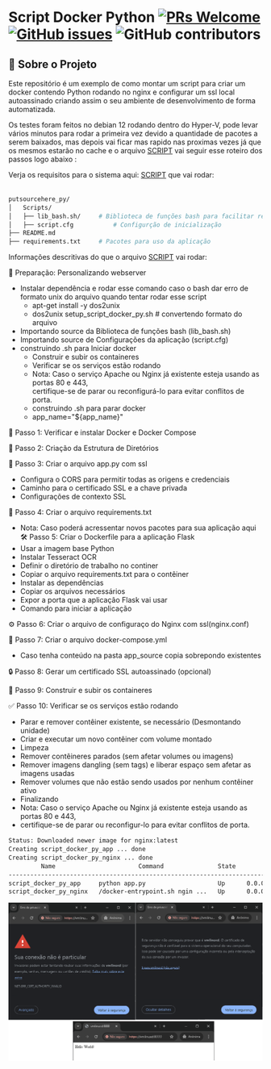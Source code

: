 
# Script Docker Python [![PRs Welcome](https://img.shields.io/badge/PRs-welcome-brightgreen.svg?style=flat-square)](http://makeapullrequest.com) [![GitHub issues](https://img.shields.io/github/issues/fabiuniz/repo.svg)](https://github.com/fabiuniz/repo/issues) ![GitHub contributors](https://img.shields.io/github/contributors/fabiuniz/repo.svg)

## 🚀 Sobre o Projeto
Este repositório é um exemplo de como montar um script para criar um docker contendo Python rodando no nginx e configurar um ssl local autoassinado criando assim o seu ambiente de desenvolvimento de forma automatizada.



Os testes foram feitos no debian 12 rodando dentro do Hyper-V, pode levar vários minutos para rodar a primeira vez devido a quantidade de pacotes a serem baixados, mas depois vai ficar mas rapido nas proximas vezes já que os mesmos estarão no cache  e o arquivo [SCRIPT](setup_script_launcher_py.sh) vai seguir esse roteiro dos passos logo abaixo :


Verja os requisitos para o sistema aqui: [SCRIPT](../) que vai rodar:

```bash

putsourcehere_py/
│   Scripts/
│   ├── lib_bash.sh/     # Biblioteca de funções bash para facilitar reusando rotinas
│   ├── script.cfg           # Configurção de inicialização 
├── README.md
├── requirements.txt     # Pacotes para uso da aplicação

```

Informações descritivas do que o arquivo [SCRIPT](../setup_script_launcher_py.sh) vai rodar:

🐋 Preparação: Personalizando webserver
- Instalar dependência e rodar esse comando caso o bash dar erro de formato unix do arquivo quando tentar rodar esse script <br>
  - apt-get install -y dos2unix <br>
  - dos2unix setup_script_docker_py.sh # convertendo formato do arquivo <br>
- Importando  source da Biblioteca de funções bash (lib_bash.sh)
- Importando source de Configurações da aplicação (script.cfg)
- construindo .sh para Iniciar docker <br>
  - Construir e subir os containeres <br>
  - Verificar se os serviços estão rodando <br>
  - Nota: Caso o serviço Apache ou Nginx já existente esteja usando as portas 80 e 443, <br>
  certifique-se de parar ou reconfigurá-lo para evitar conflitos de porta. <br>
  - construindo .sh para parar docker <br>
  - app_name="${app_name}"

🐋 Passo 1: Verificar e instalar Docker e Docker Compose <br>

📁 Passo 2: Criação da Estrutura de Diretórios <br>

📝 Passo 3: Criar o arquivo app.py com ssl <br>
- Configura o CORS para permitir todas as origens e credenciais <br>
- Caminho para o certificado SSL e a chave privada <br>
- Configurações de contexto SSL <br>

📄 Passo 4: Criar o arquivo requirements.txt <br>
- Nota: Caso poderá acressentar novos pacotes para sua aplicação aqui <br>
🛠️ Passo 5: Criar o Dockerfile para a aplicação Flask <br>
- Usar a imagem base Python <br>
- Instalar Tesseract OCR <br>
- Definir o diretório de trabalho no continer <br>
- Copiar o arquivo requirements.txt para o contêiner <br>
- Instalar as dependências <br>
- Copiar os arquivos necessários <br>
- Expor a porta que a aplicação Flask vai usar <br>
- Comando para iniciar a aplicação <br>

⚙️ Passo 6: Criar o arquivo de configuraço do Nginx com ssl(nginx.conf) <br>

🧩 Passo 7: Criar o arquivo docker-compose.yml <br>
- Caso tenha conteúdo na pasta app_source copia sobrepondo existentes <br>

🔒 Passo 8: Gerar um certificado SSL autoassinado (opcional) <br>

🚀 Passo 9: Construir e subir os containeres <br>

✅ Passo 10: Verificar se os serviços estão rodando <br>
- Parar e remover contêiner existente, se necessário (Desmontando unidade) <br>
- Criar e executar um novo contêiner com volume montado <br>
- Limpeza <br>
- Remover contêineres parados (sem afetar volumes ou imagens) <br>
- Remover imagens dangling (sem tags) e liberar espaço sem afetar as imagens usadas <br>
- Remover volumes que não estão sendo usados por nenhum contêiner ativo <br>
- Finalizando <br>
- Nota: Caso o serviço Apache ou Nginx já existente esteja usando as portas 80 e 443, <br>
- certifique-se de parar ou reconfigur-lo para evitar conflitos de porta. <br>

```bash
Status: Downloaded newer image for nginx:latest
Creating script_docker_py_app ... done
Creating script_docker_py_nginx ... done
         Name                       Command               State                                   Ports
----------------------------------------------------------------------------------------------------------------------------------------
script_docker_py_app     python app.py                    Up      0.0.0.0:8000->8000/tcp,:::8000->8000/tcp
script_docker_py_nginx   /docker-entrypoint.sh ngin ...   Up      0.0.0.0:443->443/tcp,:::443->443/tcp, 0.0.0.0:80->80/tcp,:::80->80/tcp
```
![Web Site](../images/website.png)